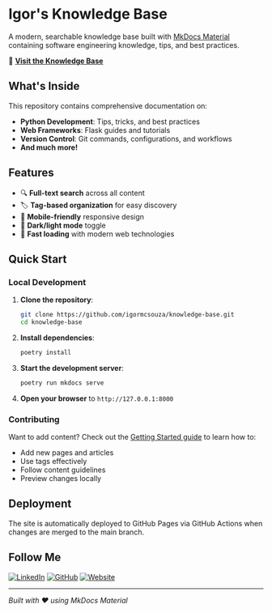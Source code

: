 # Igor's Knowledge Base

A modern, searchable knowledge base built with [MkDocs Material](https://squidfunk.github.io/mkdocs-material/) containing software engineering knowledge, tips, and best practices.

🔗 **[Visit the Knowledge Base](https://igormcsouza.github.io/knowledge-base/)**

## What's Inside

This repository contains comprehensive documentation on:

- **Python Development**: Tips, tricks, and best practices
- **Web Frameworks**: Flask guides and tutorials  
- **Version Control**: Git commands, configurations, and workflows
- **And much more!**

## Features

- 🔍 **Full-text search** across all content
- 🏷️ **Tag-based organization** for easy discovery
- 📱 **Mobile-friendly** responsive design
- 🌙 **Dark/light mode** toggle
- 🚀 **Fast loading** with modern web technologies

## Quick Start

### Local Development

1. **Clone the repository**:
   ```bash
   git clone https://github.com/igormcsouza/knowledge-base.git
   cd knowledge-base
   ```

2. **Install dependencies**:
   ```bash
   poetry install
   ```

3. **Start the development server**:
   ```bash
   poetry run mkdocs serve
   ```

4. **Open your browser** to `http://127.0.0.1:8000`

### Contributing

Want to add content? Check out the [Getting Started guide](https://igormcsouza.github.io/knowledge-base/getting-started/) to learn how to:

- Add new pages and articles
- Use tags effectively
- Follow content guidelines
- Preview changes locally

## Deployment

The site is automatically deployed to GitHub Pages via GitHub Actions when changes are merged to the main branch.

## Follow Me

[![LinkedIn](https://img.shields.io/badge/LinkedIn-0077B5?style=for-the-badge&logo=linkedin&logoColor=white)](https://linkedin.com/in/igormcsouza)
[![GitHub](https://img.shields.io/badge/GitHub-100000?style=for-the-badge&logo=github&logoColor=white)](https://github.com/igormcsouza)
[![Website](https://img.shields.io/badge/Website-000000?style=for-the-badge&logo=About.me&logoColor=white)](https://igormcsouza.github.io/)

---

*Built with ❤️ using MkDocs Material*
